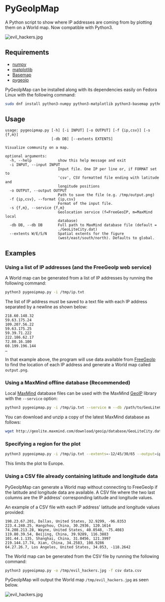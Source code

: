 # PyGeoIpMap


A Python script to show where IP addresses are coming from by plotting them on a World map. Now compatible with Python3.

![evil_hackers.jpg](http://i.imgur.com/IGIaKDb.jpg)

## Requirements

* [numpy](http://www.numpy.org/)
* [matplotlib](http://matplotlib.org/)
* [Basemap](http://matplotlib.org/basemap/)
* [pygeoip](https://pypi.python.org/pypi/pygeoip)

PyGeoIpMap can be installed along with its dependencies easily on Fedora Linux with the following command:

```bash
sudo dnf install python3-numpy python3-matplotlib python3-basemap python3-pygeoip
```

## Usage

```
usage: pygeoipmap.py [-h] [-i INPUT] [-o OUTPUT] [-f {ip,csv}] [-s {f,m}]
                     [-db DB] [--extents EXTENTS]

Visualize community on a map.

optional arguments:
  -h, --help            show this help message and exit
  -i INPUT, --input INPUT
                        Input file. One IP per line or, if FORMAT set to
                        'csv', CSV formatted file ending with latitude and
                        longitude positions
  -o OUTPUT, --output OUTPUT
                        Path to save the file (e.g. /tmp/output.png)
  -f {ip,csv}, --format {ip,csv}
                        Format of the input file.
  -s {f,m}, --service {f,m}
                        Geolocation service (f=FreeGeoIP, m=MaxMind local
                        database)
  -db DB, --db DB       Full path to MaxMind database file (default =
                        ./GeoLiteCity.dat)
  --extents W/E/S/N     Spatial extents for the figure
                        (west/east/south/north). Defaults to global.
```

## Examples

### Using a list of IP addresses (and the FreeGeoIp web service)

A World map can be generated from a list of IP addresses by running the following command:

```bash
python3 pygeoipmap.py -i /tmp/ip.txt
```

The list of IP address must be saved to a text file with each IP
address separated by a newline as shown below:

```
218.60.148.32
59.63.175.24
109.207.56.22
59.63.175.25
59.39.71.222
222.186.62.17
72.80.16.100
60.199.196.144
…
```

In that example above, the program will use data available from
[FreeGeoIp](http://freegeoip.net/) to find the location of each IP address and generate a World map called `output.png`.

### Using a MaxMind offline database (Recommended)

Local [MaxMind](http://dev.maxmind.com/geoip/legacy/geolite/) database files can be used with the MaxMind [GeoIP](https://github.com/maxmind/geoip-api-python) library with the `--service` option:

```bash
python3 pygeoipmap.py -i /tmp/ip.txt --service m --db /path/to/GeoLiteCity.dat
```

You can download and unzip a copy of the latest MaxMind database as follows:

```bash
wget http://geolite.maxmind.com/download/geoip/database/GeoLiteCity.dat.xz && xz -d GeoLiteCity.dat.xz
```

### Specifying a region for the plot

```bash
python3 pygeoipmap.py -i /tmp/ip.txt --extents=-12/45/30/65 --output=ip.png
```

This limits the plot to Europe.

### Using a CSV file already containing latitude and longitude data

PyGeoIpMap can generate a World map without connecting to FreeGeoIp if the latitude and longitude data are available.
A CSV file where the two last columns are the IP address' corresponding latitude and longitude values.

An example of a CSV file with each IP address' latitude and longitude values provided:

```
198.23.67.201, Dallas, United States, 32.9299, -96.8353
223.4.240.25, Hangzhou, China, 30.2936, 120.1614
74.208.213.28, Wayne, United States, 40.0548, -75.4083
119.80.39.54, Beijing, China, 39.9289, 116.3883
101.44.1.135, Shanghai, China, 31.0456, 121.3997
219.144.17.74, Xian, China, 34.2583, 108.9286
64.27.26.7, Los Angeles, United States, 34.053, -118.2642
```

The World map can be generated from the CSV file by running the following command:

```bash
python3 pygeoipmap.py -o /tmp/evil_hackers.jpg -f csv data.csv
```

PyGeoIpMap will output the World map `/tmp/evil_hackers.jpg` as seen below.

![evil_hackers.jpg](http://i.imgur.com/IGIaKDb.jpg)
